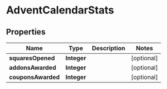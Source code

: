 

# AdventCalendarStats

## Properties

Name | Type | Description | Notes
------------ | ------------- | ------------- | -------------
**squaresOpened** | **Integer** |  |  [optional]
**addonsAwarded** | **Integer** |  |  [optional]
**couponsAwarded** | **Integer** |  |  [optional]



